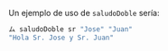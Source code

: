 Un ejemplo de uso de `saludoDoble` sería:

```haskell
ム saludoDoble sr "Jose" "Juan"
"Hola Sr. Jose y Sr. Juan"
```